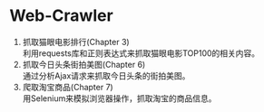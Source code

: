 # Web-Crawler
1. 抓取猫眼电影排行(Chapter 3)   
利用requests库和正则表达式来抓取猫眼电影TOP100的相关内容。  
2. 抓取今日头条街拍美图(Chapter 6)  
通过分析Ajax请求来抓取今日头条的街拍美图。  
3. 爬取淘宝商品(Chapter 7)  
用Selenium来模拟浏览器操作，抓取淘宝的商品信息。
